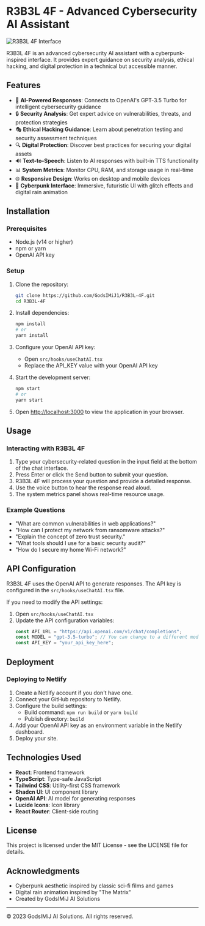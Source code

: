 # R3B3L 4F - Advanced Cybersecurity AI Assistant

![R3B3L 4F Interface](public/screenshot.png)

R3B3L 4F is an advanced cybersecurity AI assistant with a cyberpunk-inspired interface. It provides expert guidance on security analysis, ethical hacking, and digital protection in a technical but accessible manner.

## Features

- 🤖 **AI-Powered Responses**: Connects to OpenAI's GPT-3.5 Turbo for intelligent cybersecurity guidance
- 🔒 **Security Analysis**: Get expert advice on vulnerabilities, threats, and protection strategies
- 🎭 **Ethical Hacking Guidance**: Learn about penetration testing and security assessment techniques
- 🔍 **Digital Protection**: Discover best practices for securing your digital assets
- 🔊 **Text-to-Speech**: Listen to AI responses with built-in TTS functionality
- 📊 **System Metrics**: Monitor CPU, RAM, and storage usage in real-time
- 🌐 **Responsive Design**: Works on desktop and mobile devices
- 🎨 **Cyberpunk Interface**: Immersive, futuristic UI with glitch effects and digital rain animation

## Installation

### Prerequisites

- Node.js (v14 or higher)
- npm or yarn
- OpenAI API key

### Setup

1. Clone the repository:
   ```bash
   git clone https://github.com/GodsIMiJ1/R3B3L-4F.git
   cd R3B3L-4F
   ```

2. Install dependencies:
   ```bash
   npm install
   # or
   yarn install
   ```

3. Configure your OpenAI API key:
   - Open `src/hooks/useChatAI.tsx`
   - Replace the API_KEY value with your OpenAI API key

4. Start the development server:
   ```bash
   npm start
   # or
   yarn start
   ```

5. Open [http://localhost:3000](http://localhost:3000) to view the application in your browser.

## Usage

### Interacting with R3B3L 4F

1. Type your cybersecurity-related question in the input field at the bottom of the chat interface.
2. Press Enter or click the Send button to submit your question.
3. R3B3L 4F will process your question and provide a detailed response.
4. Use the voice button to hear the response read aloud.
5. The system metrics panel shows real-time resource usage.

### Example Questions

- "What are common vulnerabilities in web applications?"
- "How can I protect my network from ransomware attacks?"
- "Explain the concept of zero trust security."
- "What tools should I use for a basic security audit?"
- "How do I secure my home Wi-Fi network?"

## API Configuration

R3B3L 4F uses the OpenAI API to generate responses. The API key is configured in the `src/hooks/useChatAI.tsx` file.

If you need to modify the API settings:

1. Open `src/hooks/useChatAI.tsx`
2. Update the API configuration variables:
   ```typescript
   const API_URL = "https://api.openai.com/v1/chat/completions";
   const MODEL = "gpt-3.5-turbo"; // You can change to a different model
   const API_KEY = "your_api_key_here";
   ```

## Deployment

### Deploying to Netlify

1. Create a Netlify account if you don't have one.
2. Connect your GitHub repository to Netlify.
3. Configure the build settings:
   - Build command: `npm run build` or `yarn build`
   - Publish directory: `build`
4. Add your OpenAI API key as an environment variable in the Netlify dashboard.
5. Deploy your site.

## Technologies Used

- **React**: Frontend framework
- **TypeScript**: Type-safe JavaScript
- **Tailwind CSS**: Utility-first CSS framework
- **Shadcn UI**: UI component library
- **OpenAI API**: AI model for generating responses
- **Lucide Icons**: Icon library
- **React Router**: Client-side routing

## License

This project is licensed under the MIT License - see the LICENSE file for details.

## Acknowledgments

- Cyberpunk aesthetic inspired by classic sci-fi films and games
- Digital rain animation inspired by "The Matrix"
- Created by GodsIMiJ AI Solutions

---

© 2023 GodsIMiJ AI Solutions. All rights reserved.